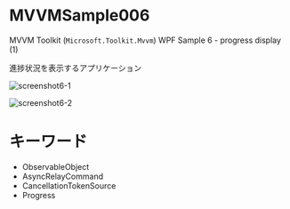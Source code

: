 # MVVMSample006
MVVM Toolkit (`Microsoft.Toolkit.Mvvm`) WPF Sample 6 - progress display (1)

進捗状況を表示するアプリケーション

![screenshot6-1](https://user-images.githubusercontent.com/81235941/116966929-2c465c00-acec-11eb-9ceb-aed24958fa7b.png)

![screenshot6-2](https://user-images.githubusercontent.com/81235941/116966937-2d778900-acec-11eb-8b44-4b7da06735ed.png)

# キーワード

* ObservableObject
* AsyncRelayCommand
* CancellationTokenSource
* Progress
